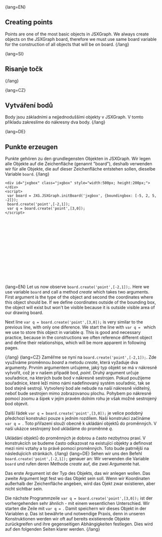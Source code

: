 {lang=EN}
## Creating points
Points are one of the most basic objects in JSXGraph. We always create objects on the JSXGraph board, therefore we must use same
board variable for the construction of all objects that will be on board.
{/lang}

{lang=SI}
## Risanje točk
{/lang}

{lang=CZ}
## Vytváření bodů
Body jsou základními a nejjednoduššími objekty v JSXGraph. V tomto příkladu zakreslíme do nákresny dva body. 
{/lang}

{lang=DE}
## Punkte erzeugen

Punkte gehören zu den grundlegensten Objekten in JSXGraph.
Wir legen alle Objekte auf die Zeichenfläche (genannt "board"), deshalb verwenden wir für alle Objekte, die auf dieser Zeichenfläche
entstehen sollen, dieselbe Variable `board`.
{/lang}
```JS
<div id="jxgbox" class="jxgbox" style="width:500px; height:200px;"></div>
<script>
 var board = JXG.JSXGraph.initBoard('jxgbox', {boundingbox: [-5, 2, 5, -2]});
 board.create('point',[-2,1]);
 var q = board.create('point',[3,0]);
</script>
```
<div id="jxgbox" class="jxgbox" style="width:500px; height:200px;"></div>
<script>
 var board = JXG.JSXGraph.initBoard('jxgbox', {boundingbox: [-5, 2, 5, -2]});
 board.create('point',[-3,1]);
 var q = board.create('point',[3,0]);
</script>

{lang=EN}
Let us now observe `board.create('point',[-2,1]);`. Here we use variable `board` and call a method *create* which takes
two arguments. First argument is the type of the object and second the coordinates where this object should be. If we
define coordinates outside of the bounding box, the object will exist but won't be visible because it is outside visible
area of our drawing board.

Next line `var q = board.create('point',[3,0]);` is very similar to the previous line, with only one diference. We start
the line with `var q = ` which we use to store this object in variable *q*. This is good and necessary practice, because
in the constructions we often reference different object and define their relationships, which will be more apparent in following pages.


{/lang}
{lang=CZ}
Zaměřme se nyní na `board.create('point',[-2,1]);`. Zde využíváme proměnnou *board* a metodu *create*, která vyžaduje dva argumenty. Prvním argumentem určujeme, jaký typ objekt se má v nákresně vytvořit, což je v našem případě bod, *point*. Druhý argument určuje souřadnice, na kterých bude bod v nákresně sestrojen. Pokud použijeme souřadnice, které leží mimo námi nadefinovaný systém souřadnic, tak se bod stejně sestrojí. Vytvořený bod ale nebude na naší nákresně viditelný, neboť bude sestrojen mimo zobrazovanou plochu. Pohybem po nákresně pomocí zoomu a šipek v jejím pravém dolním rohu je však možné sestrojený bod objevit.

Další řádek `var q = board.create('point',[3,0]);` je velice podobný předchozí konstrukci pouze s jedním rozdílem. Naší konstrukci začínáme `var q = `. Toto přiřazení slouží obecně k ukládání objektů do proměnných. V naší ukázce sestrojený bod ukládáme do proměnné *q*.

Ukládání objektů do proměnných je dobrou a často nezbytnou praxí. V konstrukcích se budeme často odkazovat na existující objekty a definovat mezi nimi vztahy a to právě pomocí proměnných. Toto bude patrnější na následujících stránkách.
{/lang}
{lang=DE}
Sehen wir uns den Befehl `board.create('point',[-2,1]);` genauer an:
Wir verwenden die Variable `board` und rufen deren Methode *create* auf, die zwei Argumente hat.

Das erste Argument ist der Typ des Objekts, das wir anlegen wollen. Das zweite Argument legt fest wo das Objekt sein soll.
Wenn wir Koordinaten außerhalb der Zeichenfläche angeben, wird das Ojekt zwar existieren, aber nicht sichtbar sein.

Die nächste Programmzeile `var q = board.create('point',[3,0]);` ist der vorhergehenden sehr ähnlich - mit einem wesentlichen Unterschied.
Wir starten die Zeile mit `var q = `. Damit speichern wir dieses Objekt in der Variablen *q*.
Das ist bewährte und notwendige Praxis, denn in unseren Konstruktionen werden wir oft auf
bereits existierende Objekte
zurückgreifen und ihre gegenseitigen Abhängigkeiten festlegen.
Dies wird auf den folgenden Seiten klarer werden.
{/lang}